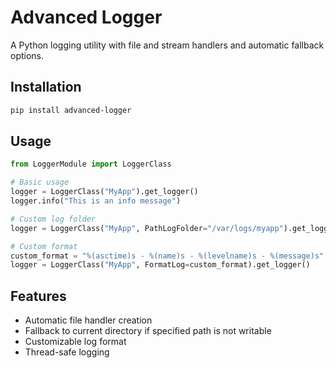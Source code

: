 # Advanced Logger

A Python logging utility with file and stream handlers and automatic fallback options.

## Installation

```bash
pip install advanced-logger
```

## Usage

```python
from LoggerModule import LoggerClass

# Basic usage
logger = LoggerClass("MyApp").get_logger()
logger.info("This is an info message")

# Custom log folder
logger = LoggerClass("MyApp", PathLogFolder="/var/logs/myapp").get_logger()

# Custom format
custom_format = "%(asctime)s - %(name)s - %(levelname)s - %(message)s"
logger = LoggerClass("MyApp", FormatLog=custom_format).get_logger()
```

## Features

- Automatic file handler creation
- Fallback to current directory if specified path is not writable
- Customizable log format
- Thread-safe logging